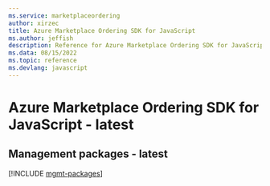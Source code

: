 ```yaml
---
ms.service: marketplaceordering
author: xirzec
title: Azure Marketplace Ordering SDK for JavaScript
ms.author: jeffish
description: Reference for Azure Marketplace Ordering SDK for JavaScript
ms.data: 08/15/2022
ms.topic: reference
ms.devlang: javascript
---
```

# Azure Marketplace Ordering SDK for JavaScript - latest

## Management packages - latest
[!INCLUDE [mgmt-packages](marketplace-ordering-mgmt-index.md)]